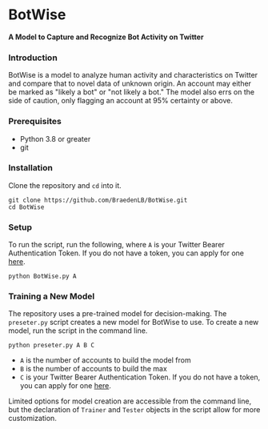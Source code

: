 # BotWise
**A Model to Capture and Recognize Bot Activity on Twitter**

### **Introduction**
BotWise is a model to analyze human activity and characteristics on Twitter and compare that to novel data of unknown origin. An account may either be marked as "likely a bot" or "not likely a bot." The model also errs on the side of caution, only flagging an account at 95% certainty or above. 

### **Prerequisites**
- Python 3.8 or greater
- git

### **Installation**
Clone the repository and `cd` into it.

```
git clone https://github.com/BraedenLB/BotWise.git
cd BotWise
```

### **Setup**
To run the script, run the following, where `A` is your Twitter Bearer Authentication Token. If you do not have a token, you can apply for one [here](https://developer.twitter.com/). 
```
python BotWise.py A
```


### **Training a New Model**
The repository uses a pre-trained model for decision-making. The `preseter.py` script creates a new model for BotWise to use. To create a new model, run the script in the command line.
```
python preseter.py A B C
```
- `A` is the number of accounts to build the model from
- `B` is the number of accounts to build the max 
- `C` is your Twitter Bearer Authentication Token. If you do not have a token, you can apply for one [here](https://developer.twitter.com/). 

Limited options for model creation are accessible from the command line, but the declaration of `Trainer` and `Tester` objects in the script allow for more customization.
